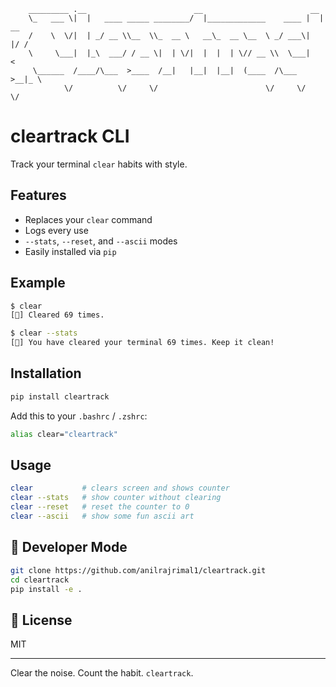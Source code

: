                     
        _________ .__                        __                        __    
        \_   ___ \|  |   ____ _____ ________/  |_____________    ____ |  | __
        /    \  \/|  | _/ __ \\__  \\_  __ \   __\_  __ \__  \ _/ ___\|  |/ /
        \     \___|  |_\  ___/ / __ \|  | \/|  |  |  | \// __ \\  \___|    < 
         \______  /____/\___  >____  /__|   |__|  |__|  (____  /\___  >__|_ \
                \/          \/     \/                        \/     \/     \/
                    
# cleartrack CLI

Track your terminal `clear` habits with style.

## Features
- Replaces your `clear` command
- Logs every use
- `--stats`, `--reset`, and `--ascii` modes
- Easily installed via `pip`

## Example
```bash
$ clear
[🧹] Cleared 69 times.

$ clear --stats
[🧹] You have cleared your terminal 69 times. Keep it clean!
```

## Installation
```bash
pip install cleartrack
```
Add this to your `.bashrc` / `.zshrc`:
```bash
alias clear="cleartrack"
```

## Usage
```bash
clear           # clears screen and shows counter
clear --stats   # show counter without clearing
clear --reset   # reset the counter to 0
clear --ascii   # show some fun ascii art
```

## 👺 Developer Mode
```bash
git clone https://github.com/anilrajrimal1/cleartrack.git
cd cleartrack
pip install -e .
```

## 🔖 License
MIT

---

Clear the noise. Count the habit. `cleartrack`.
